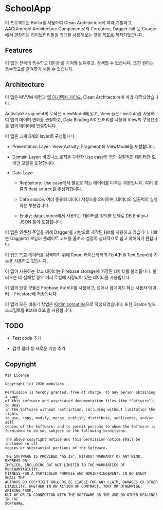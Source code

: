 # SchoolApp

이 프로젝트는 Kotlin을 사용하여 Clean Architecture에 따라 개발하고, AAC(Android Architecture Components)와 Coroutine, Dagger-hilt 등 Google에서 권장하는 라이브러리들을 최대한 사용해보는 것을 목표로 제작되었습니다.

## Features

이 앱은 전국의 특수학교 데이터를 가져와 보여주고, 검색할 수 있습니다. 또한 원하는 특수학교를 즐겨찾기 해둘 수 있습니다.

## Architecture

이 앱은 MVVM 패턴과 [앱 아키텍처 가이드](https://developer.android.com/jetpack/guide), Clean Architecture에 따라 제작되었습니다.

Activity와 Fragment의 로직은 ViewModel에 있고, View 들은 LiveData를 사용하여 앱의 데이터 변화를 관찰하고, Data Binding 라이브러리를 사용해 View의 구성요소를 앱의 데이터에 연결합니다.

이 앱은 크게 3개의 layer로 구성됩니다.

- Presentation Layer: View(Activity, Fragment)와 ViewModel을 포함합니다.

- Domain Layer: 비즈니스 로직을 구현한 Use case와 앱의 실질적인 데이터인 도메인 모델을 포함합니다.

- Data Layer
  - Repository: Use case에서 필요로 하는 데이터를 다루는 부분입니다. 여러 종류의 data source를 추상화합니다.

  - Data source: 여러 종류의 데이터 저장소를 의미하며, 데이터의 입출력이 실행되는 부분입니다.

  - Entity: data source에서 사용되는 데이터를 정의한 모델로 DB Entity나 JSON 등이 포함됩니다.

이 앱은 의존성 주입을 위해 Dagger를 기반으로 제작된 Hilt를 사용하고 있습니다. Hilt는 Dagger의 보일러 플레이트 코드를 줄여서 설정이 상대적으로 쉽고 이해하기 편합니다.

이 앱은 학교 데이터를 검색하기 위해 Room 라이브러리의 Fts4(Full Text Search) 기능을 사용하고 있습니다.

이 앱이 사용하는 학교 데이터는 Firebase storage에 저장된 데이터를 불러옵니다. 불러오는 데 실패할 경우 미리 로컬에 저장되어 있는 데이터를 사용합니다.

이 앱의 인증 모듈은 Firebase AuthUI를 사용하고, 앱에서 업데이트 되는 사용자 데이터는 Firestore에 저장됩니다.

이 앱의 모든 비동기 작업은 [Kotlin coroutine](https://kotlinlang.org/docs/reference/coroutines-overview.html)으로 작성되었습니다. 또한 Gradle 빌드 스크립트를 Kotlin DSL을 사용합니다.

## TODO

- Test code 추가

- 검색 필터 등 새로운 기능 추가

## Copyright

```
MIT License

Copyright (c) 2020 mobulabs

Permission is hereby granted, free of charge, to any person obtaining a copy
of this software and associated documentation files (the "Software"), to deal
in the Software without restriction, including without limitation the rights
to use, copy, modify, merge, publish, distribute, sublicense, and/or sell
copies of the Software, and to permit persons to whom the Software is
furnished to do so, subject to the following conditions:

The above copyright notice and this permission notice shall be included in all
copies or substantial portions of the Software.

THE SOFTWARE IS PROVIDED "AS IS", WITHOUT WARRANTY OF ANY KIND, EXPRESS OR
IMPLIED, INCLUDING BUT NOT LIMITED TO THE WARRANTIES OF MERCHANTABILITY,
FITNESS FOR A PARTICULAR PURPOSE AND NONINFRINGEMENT. IN NO EVENT SHALL THE
AUTHORS OR COPYRIGHT HOLDERS BE LIABLE FOR ANY CLAIM, DAMAGES OR OTHER
LIABILITY, WHETHER IN AN ACTION OF CONTRACT, TORT OR OTHERWISE, ARISING FROM,
OUT OF OR IN CONNECTION WITH THE SOFTWARE OR THE USE OR OTHER DEALINGS IN THE
SOFTWARE.
```

